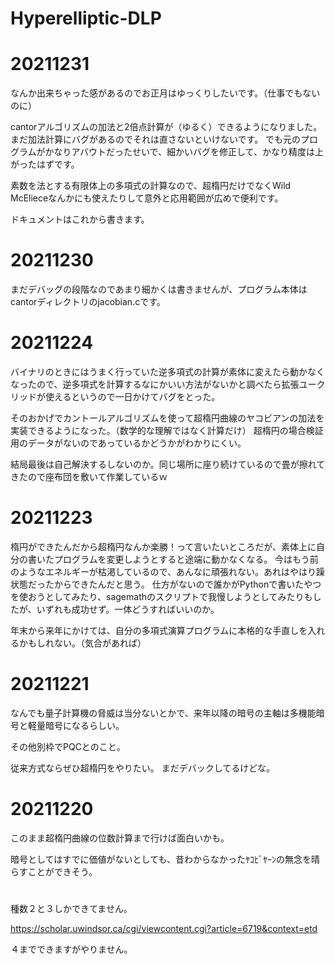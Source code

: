 # Hyperelliptic-DLP

# 20211231

なんか出来ちゃった感があるのでお正月はゆっくりしたいです。（仕事でもないのに）

cantorアルゴリズムの加法と2倍点計算が（ゆるく）できるようになりました。
まだ加法計算にバグがあるのでそれは直さないといけないです。
でも元のプログラムがかなりアバウトだったせいで、細かいバグを修正して、かなり精度は上がったはずです。

素数を法とする有限体上の多項式の計算なので、超楕円だけでなくWild McElieceなんかにも使えたりして意外と応用範囲が広めで便利です。

ドキュメントはこれから書きます。

# 20211230

まだデバッグの段階なのであまり細かくは書きませんが、プログラム本体はcantorディレクトリのjacobian.cです。

# 20211224

バイナリのときにはうまく行っていた逆多項式の計算が素体に変えたら動かなくなったので、逆多項式を計算するなにかいい方法がないかと調べたら拡張ユークリッドが使えるというので一日かけてバグをとった。

そのおかげでカントールアルゴリズムを使って超楕円曲線のヤコビアンの加法を実装できるようになった。（数学的な理解ではなく計算だけ）
超楕円の場合検証用のデータがないのであっているかどうかがわかりにくい。

結局最後は自己解決するしないのか。同じ場所に座り続けているので畳が擦れてきたので座布団を敷いて作業しているｗ

# 20211223

楕円ができたんだから超楕円なんか楽勝！って言いたいところだが、素体上に自分の書いたプログラムを変更しようとすると途端に動かなくなる。
今はもう前のようなエネルギーが枯渇しているので、あんなに頑張れない。あれはやはり躁状態だったからできたんだと思う。
仕方がないので誰かがPythonで書いたやつを使おうとしてみたり、sagemathのスクリプトで我慢しようとしてみたりもしたが、いずれも成功せず。一体どうすればいいのか。

年末から来年にかけては、自分の多項式演算プログラムに本格的な手直しを入れるかもしれない。（気合があれば）

# 20211221

なんでも量子計算機の脅威は当分ないとかで、来年以降の暗号の主軸は多機能暗号と軽量暗号になるらしい。

その他別枠でPQCとのこと。

従来方式ならぜひ超楕円をやりたい。
まだデバックしてるけどな。


# 20211220

このまま超楕円曲線の位数計算まで行けば面白いかも。

暗号としてはすでに価値がないとしても、昔わからなかったﾔｺﾋﾞﾔｰﾝの無念を晴らすことができそう。

# 

種数２と３しかできてません。

https://scholar.uwindsor.ca/cgi/viewcontent.cgi?article=6719&context=etd

４までできますがやりません。
